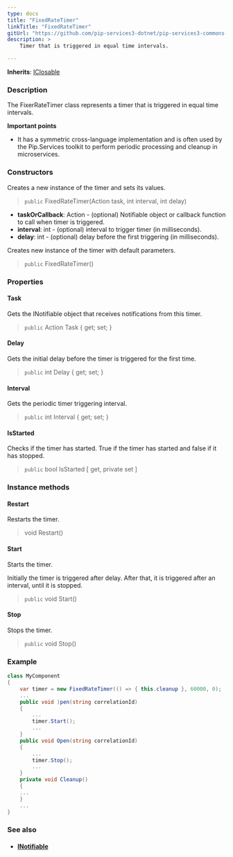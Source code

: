 ```yaml
---
type: docs
title: "FixedRateTimer"
linkTitle: "FixedRateTimer"
gitUrl: "https://github.com/pip-services3-dotnet/pip-services3-commons-dotnet"
description: >
    Timer that is triggered in equal time intervals.

---
```


**Inherits**: [IClosable](../iclosable)

### Description

The FixerRateTimer class represents a timer that is triggered in equal time intervals.

**Important points**

- It has a symmetric cross-language implementation and is often used by the Pip.Services toolkit to perform periodic processing and cleanup in microservices.

### Constructors
Creates a new instance of the timer and sets its values.

> `public` FixedRateTimer(Action task, int interval, int delay)

- **taskOrCallback**: Action - (optional) Notifiable object or callback function to call when timer is triggered.
- **interval**: int - (optional) interval to trigger timer (in milliseconds).
- **delay**: int - (optional) delay before the first triggering (in milliseconds).


Creates new instance of the timer with default parameters.

> `public` FixedRateTimer()


### Properties

#### Task
Gets the INotifiable object that receives notifications from this timer.
> `public` Action Task { get; set; }


#### Delay
Gets the initial delay before the timer is triggered for the first time.
> `public` int Delay { get; set; }


#### Interval
Gets the periodic timer triggering interval.
> `public` int Interval { get; set; }


#### IsStarted
Checks if the timer has started. 
True if the timer has started and false if it has stopped.

> `public` bool IsStarted [ get, private set ]


### Instance methods

#### Restart
Restarts the timer.

> void Restart()


#### Start
Starts the timer.

Initially the timer is triggered after delay.
After that, it is triggered after an interval, until it is stopped.

> `public` void Start()


#### Stop
Stops the timer.

> `public` void Stop()


### Example
```cs
class MyComponent 
{
    var timer = new FixedRateTimer(() => { this.cleanup }, 60000, 0);
    ...
    public void )pen(string correlationId)
    {
        ...
        timer.Start();
        ...
    }
    public void Open(string correlationId)
    {
        ...
        timer.Stop();
        ...
    }
    private void Cleanup()
    {
    ...
    }
    ...
}

```

### See also
- #### [INotifiable](../inotifiable)
